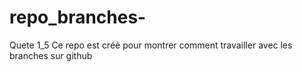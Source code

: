 # repo_branches-
Quete 1_5 Ce repo est créé pour montrer comment travailler avec les branches sur github
